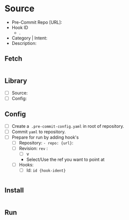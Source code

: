 # Source

- Pre-Commit Repo [URL]:
- Hook ID
    - .
- Category | Intent:
- Description:

## Fetch

```yaml


```

## Library

- [ ] Source:
- [ ] Config:

## Config

- [ ] Create a` .pre-commit-config.yaml` in root of repository.
- [ ] Commit `yaml` to repository.
- [ ] Prepare for run by adding hook's
    - [ ] Repository: `- repo: {url}`:
    - [ ] Revision: `rev` : `    `
        - [ ] v
        - Select/Use the ref you want to point at
    - [ ] Hooks:
        - [ ] Id: `id {hook-ident}`

```yaml


```

## Install

```bash


```

## Run

```bash


```


